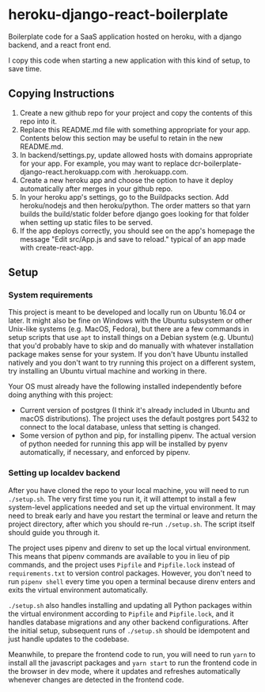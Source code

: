 # heroku-django-react-boilerplate

Boilerplate code for a SaaS application hosted on heroku, with a django backend, and a react front end.

I copy this code when starting a new application with this kind of setup, to save time.

## Copying Instructions

1. Create a new github repo for your project and copy the contents of this repo into it.
1. Replace this README.md file with something appropriate for your app. Contents below this section may be useful to retain in the new README.md.
1. In backend/settings.py, update allowed hosts with domains appropriate for your app. For example, you may want to replace dcr-boilerplate-django-react.herokuapp.com with <my-heroku-app>.herokuapp.com.
1. Create a new heroku app and choose the option to have it deploy automatically after merges in your github repo.
1. In your heroku app's settings, go to the Buildpacks section. Add heroku/nodejs and then heroku/python. The order matters so that yarn builds the build/static folder before django goes looking for that folder when setting up static files to be served.
1. If the app deploys correctly, you should see on the app's homepage the message "Edit src/App.js and save to reload." typical of an app made with create-react-app.

## Setup

### System requirements

This project is meant to be developed and locally run on Ubuntu 16.04 or later. It might also be fine on Windows with the Ubuntu subsystem or other Unix-like systems (e.g. MacOS, Fedora), but there are a few commands in setup scripts that use `apt` to install things on a Debian system (e.g. Ubuntu) that you'd probably have to skip and do manually with whatever installation package makes sense for your system. If you don't have Ubuntu installed natively and you don't want to try running this project on a different system, try installing an Ubuntu virtual machine and working in there.

Your OS must already have the following installed independently before doing anything with this project:
- Current version of postgres (I think it's already included in Ubuntu and macOS distributions). The project uses the default postgres port 5432 to connect to the local database, unless that setting is changed.
- Some version of python and pip, for installing pipenv. The actual version of python needed for running this app will be installed by pyenv automatically, if necessary, and enforced by pipenv.

### Setting up localdev backend

After you have cloned the repo to your local machine, you will need to run `./setup.sh`. The very first time you run it, it will attempt to install a few system-level applications needed and set up the virtual environment. It may need to break early and have you restart the terminal or leave and return the project directory, after which you should re-run `./setup.sh`. The script itself should guide you through it.

The project uses pipenv and direnv to set up the local virtual environment. This means that pipenv commands are available to you in lieu of pip commands, and the project uses `Pipfile` and `Pipfile.lock` instead of `requirements.txt` to version control packages. However, you don't need to run `pipenv shell` every time you open a terminal because direnv enters and exits the virtual environment automatically.

`./setup.sh` also handles installing and updating all Python packages within the virtual environment according to `Pipfile` and `Pipfile.lock`, and it handles database migrations and any other backend configurations. After the initial setup, subsequent runs of `./setup.sh` should be idempotent and just handle updates to the codebase.

Meanwhile, to prepare the frontend code to run, you will need to run `yarn` to install all the javascript packages and `yarn start` to run the frontend code in the browser in dev mode, where it updates and refreshes automatically whenever changes are detected in the frontend code.
